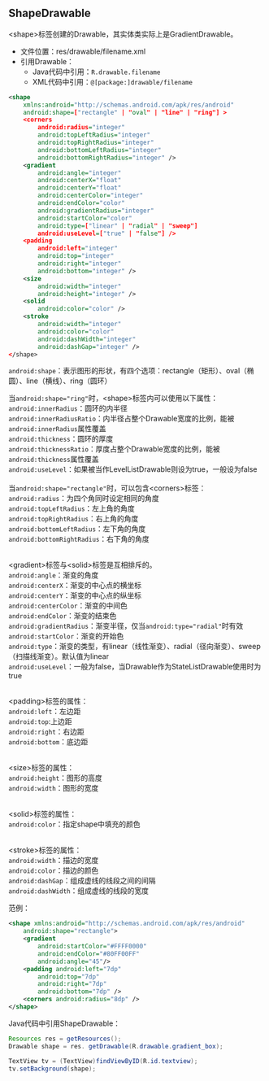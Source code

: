 ## ShapeDrawable
\<shape\>标签创建的Drawable，其实体类实际上是GradientDrawable。<br>

* 文件位置：res/drawable/filename.xml
* 引用Drawable：
  * Java代码中引用：`R.drawable.filename`
  * XML代码中引用：`@[package:]drawable/filename`

``` xml
<shape
    xmlns:android="http://schemas.android.com/apk/res/android"
    android:shape=["rectangle" | "oval" | "line" | "ring"] >
    <corners
        android:radius="integer"
        android:topLeftRadius="integer"
        android:topRightRadius="integer"
        android:bottomLeftRadius="integer"
        android:bottomRightRadius="integer" />
    <gradient
        android:angle="integer"
        android:centerX="float"
        android:centerY="float"
        android:centerColor="integer"
        android:endColor="color"
        android:gradientRadius="integer"
        android:startColor="color"
        android:type=["linear" | "radial" | "sweep"]
        android:useLevel=["true" | "false"] />
    <padding
        android:left="integer"
        android:top="integer"
        android:right="integer"
        android:bottom="integer" />
    <size
        android:width="integer"
        android:height="integer" />
    <solid
        android:color="color" />
    <stroke
        android:width="integer"
        android:color="color"
        android:dashWidth="integer"
        android:dashGap="integer" />
</shape>
```

`android:shape`：表示图形的形状，有四个选项：rectangle（矩形）、oval（椭圆）、line（横线）、ring（圆环）<br>

当`android:shape="ring"`时，\<shape\>标签内可以使用以下属性：<br>
`android:innerRadius`：圆环的内半径<br>
`android:innerRadiusRatio`：内半径占整个Drawable宽度的比例，能被`android:innerRadius`属性覆盖<br>
`android:thickness`：圆环的厚度<br>
`android:thicknessRatio`：厚度占整个Drawable宽度的比例，能被`android:thickness`属性覆盖<br>
`android:useLevel`：如果被当作LevelListDrawable则设为true，一般设为false<br>
<br>
当`android:shape="rectangle"`时，可以包含\<corners\>标签：<br>
`android:radius`：为四个角同时设定相同的角度<br>
`android:topLeftRadius`：左上角的角度<br>
`android:topRightRadius`：右上角的角度<br>
`android:bottomLeftRadius`：左下角的角度<br>
`android:bottomRightRadius`：右下角的角度<br>
<br>

\<gradient\>标签与\<solid\>标签是互相排斥的。<br>
`android:angle`：渐变的角度<br>
`android:centerX`：渐变的中心点的横坐标<br>
`android:centerY`：渐变的中心点的纵坐标<br>
`android:centerColor`：渐变的中间色<br>
`android:endColor`：渐变的结束色<br>
`android:gradientRadius`：渐变半径，仅当`android:type="radial"`时有效<br>
`android:startColor`：渐变的开始色<br>
`android:type`：渐变的类型，有linear（线性渐变）、radial（径向渐变）、sweep（扫描线渐变）。默认值为linear<br>
`android:useLevel`：一般为false，当Drawable作为StateListDrawable使用时为true<br>
<br>

\<padding\>标签的属性：<br>
`android:left`：左边距<br>
`android:top`:上边距<br>
`android:right`：右边距<br>
`android:bottom`：底边距<br>
<br>

\<size\>标签的属性：<br>
`android:height`：图形的高度<br>
`android:width`：图形的宽度<br>
<br>

\<solid\>标签的属性：<br>
`android:color`：指定shape中填充的颜色<br>
<br>

\<stroke\>标签的属性：<br>
`android:width`：描边的宽度<br>
`android:color`：描边的颜色<br>
`android:dashGap`：组成虚线的线段之间的间隔<br>
`android:dashWidth`：组成虚线的线段的宽度<br>

范例：
``` xml
<shape xmlns:android="http://schemas.android.com/apk/res/android"
    android:shape="rectangle">
    <gradient
        android:startColor="#FFFF0000"
        android:endColor="#80FF00FF"
        android:angle="45"/>
    <padding android:left="7dp"
        android:top="7dp"
        android:right="7dp"
        android:bottom="7dp" />
    <corners android:radius="8dp" />
</shape>
```

Java代码中引用ShapeDrawable：
``` java
Resources res = getResources();
Drawable shape = res. getDrawable(R.drawable.gradient_box);

TextView tv = (TextView)findViewByID(R.id.textview);
tv.setBackground(shape);
```
